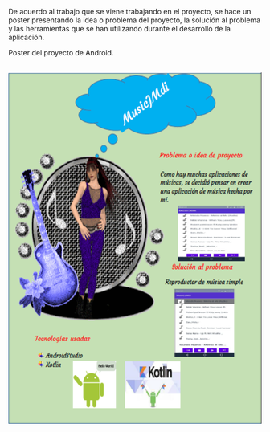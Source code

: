De acuerdo al trabajo que se viene trabajando en el proyecto, se hace un 
poster presentando la idea o problema del proyecto, la solución al problema y las herramientas que se han utilizando durante el desarrollo de la aplicación.

Poster del proyecto de Android.

<br> 
<img height="700" src="https://github.com/Vento32L/Idea-de-Proyecto-Android/blob/main/docs/ideas/poster/poster-android.png"> 

<br>